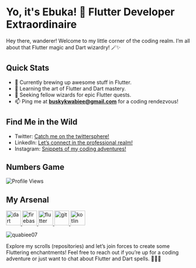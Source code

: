 # Yo, it's Ebuka! 🚀 Flutter Developer Extraordinaire

Hey there, wanderer! Welcome to my little corner of the coding realm. I’m all about that Flutter magic and Dart wizardry! 🪄✨

## Quick Stats
- 🔭 Currently brewing up awesome stuff in Flutter.
- 🌱 Learning the art of Flutter and Dart mastery.
- 👯 Seeking fellow wizards for epic Flutter quests.
- 📫 Ping me at **buskykwabiee@gmail.com** for a coding rendezvous!

## Find Me in the Wild
- Twitter: [Catch me on the twittersphere!](https://twitter.com/kwabiee011)
- LinkedIn: [Let’s connect in the professional realm!](https://linkedin.com/in/ihekwaba-chukwuebuka)
- Instagram: [Snippets of my coding adventures!](https://instagram.com/quabiee.i)

## Numbers Game
![Profile Views](https://komarev.com/ghpvc/?username=quabiee07&label=Profile%20views&color=0e75b6&style=flat)

## My Arsenal
<!-- - Android <img src="https://raw.githubusercontent.com/devicons/devicon/master/icons/android/android-original-wordmark.svg" alt="Android" width="20" height="20"/> 
- Dart <img src="https://www.vectorlogo.zone/logos/dartlang/dartlang-icon.svg" alt="Dart" width="20" height="20"/>  -->

<p align="left"><a href="https://dart.dev" target="_blank" rel="noreferrer"> <img src="https://www.vectorlogo.zone/logos/dartlang/dartlang-icon.svg" alt="dart" width="40" height="40"/> </a>  <a href="https://firebase.google.com/" target="_blank" rel="noreferrer"> <img src="https://www.vectorlogo.zone/logos/firebase/firebase-icon.svg" alt="firebase" width="40" height="40"/> </a> <a href="https://flutter.dev" target="_blank" rel="noreferrer"> <img src="https://www.vectorlogo.zone/logos/flutterio/flutterio-icon.svg" alt="flutter" width="40" height="40"/> </a> <a href="https://git-scm.com/" target="_blank" rel="noreferrer"> <img src="https://www.vectorlogo.zone/logos/git-scm/git-scm-icon.svg" alt="git" width="40" height="40"/> </a> <a href="https://kotlinlang.org" target="_blank" rel="noreferrer"> <img src="https://www.vectorlogo.zone/logos/kotlinlang/kotlinlang-icon.svg" alt="kotlin" width="40" height="40"/> </a>

<p><img align="center" src="https://github-readme-stats.vercel.app/api/top-langs?username=quabiee07&show_icons=true&locale=en&layout=compact" alt="quabiee07" /></p>


Explore my scrolls (repositories) and let’s join forces to create some Fluttering enchantments! Feel free to reach out if you’re up for a coding adventure or just want to chat about Flutter and Dart spells. 🧙‍♂️✨
